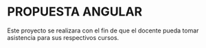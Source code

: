 # PROPUESTA ANGULAR  

Este proyecto se realizara con el fin de que el docente pueda tomar asistencia para sus respectivos cursos.
